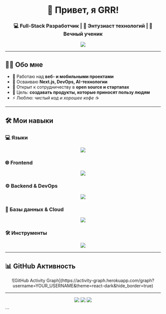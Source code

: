 <!-- ========================= HEADER ========================= -->
<h1 align="center">
  👋 Привет, я <b>GRR</b>!
</h1>
<h3 align="center">
  💻 Full-Stack Разработчик | 🚀 Энтузиаст технологий | 🌱 Вечный ученик
</h3>
<p align="center">
  <img src="https://readme-typing-svg.herokuapp.com?size=28&duration=3500&color=FF5733&center=true&vCenter=true&lines=Full-Stack+Developer;Open-Source+Enthusiast;Tech+Lover" />
</p>

---

## 👨‍💻 Обо мне
- 🔭 Работаю над **веб- и мобильными проектами**  
- 🌱 Осваиваю **Next.js, DevOps, AI-технологии**  
- 👯 Открыт к сотрудничеству в **open source и стартапах**  
- 🎯 Цель: **создавать продукты, которые приносят пользу людям**  
- ⚡ Люблю: *чистый код и хорошее кофе ☕*

---

## 🛠 Мои навыки

### 💻 Языки
<p align="center">
  <img src="https://skillicons.dev/icons?i=js,ts,python,java,go,rust" />
</p>

### 🌐 Frontend
<p align="center">
  <img src="https://skillicons.dev/icons?i=react,nextjs,vue,tailwind,html,css,sass" />
</p>

### ⚙️ Backend & DevOps
<p align="center">
  <img src="https://skillicons.dev/icons?i=nodejs,express,django,spring,docker,kubernetes,nginx,graphql" />
</p>

### 💾 Базы данных & Cloud
<p align="center">
  <img src="https://skillicons.dev/icons?i=mysql,postgresql,mongodb,redis,sqlite,aws,gcp,azure,firebase" />
</p>

### 🛠 Инструменты
<p align="center">
  <img src="https://skillicons.dev/icons?i=git,github,linux,vscode,idea,figma,postman" />
</p>

---

## 📊 GitHub Активность

<p align="center">
  ![GitHub Activity Graph](https://activity-graph.herokuapp.com/graph?username=YOUR_USERNAME&theme=react-dark&hide_border=true)
</p>


---

<p align="center"> <a href="https://t.me/YOUR_TELEGRAM"><img src="https://img.shields.io/badge/Telegram-36BCF7?style=for-the-badge&logo=telegram&logoColor=white" /></a> <a href="mailto:your_email@example.com"><img src="https://img.shields.io/badge/Email-FF5733?style=for-the-badge&logo=gmail&logoColor=white" /></a> <a href="https://www.linkedin.com/in/YOUR_LINKEDIN/"><img src="https://img.shields.io/badge/LinkedIn-0077B5?style=for-the-badge&logo=linkedin&logoColor=white" /></a> </p> ```
